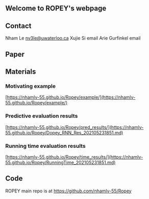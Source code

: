 ## Welcome to ROPEY's webpage
## Contact
Nham Le nv3le@uwaterloo.ca
Xujie Si email
Arie Gurfinkel email
## Paper

## Materials
### Motivating example
[https://nhamlv-55.github.io/Ropey/example/](https://nhamlv-55.github.io/Ropey/example/)
### Predictive evaluation results
[https://nhamlv-55.github.io/Ropey/pred_results/](https://nhamlv-55.github.io/Ropey/Dopey_RNN_Res_202105231851.md)

### Running time evaluation results
[https://nhamlv-55.github.io/Ropey/time_results/](https://nhamlv-55.github.io/Ropey/RunningTime_202105231851.md)
## Code
ROPEY main repo is at https://github.com/nhamlv-55/Ropey
